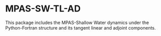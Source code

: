 # MPAS-SW-TL-AD
This package includes the MPAS-Shallow Water dynamics under the Python-Fortran structure and its tangent linear and adjoint components.